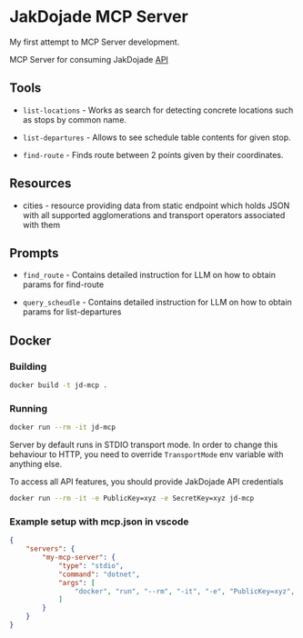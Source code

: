 # JakDojade MCP Server

My first attempt to MCP Server development.

MCP Server for consuming JakDojade [API](https://docs.jakdojade.pl/restxml/rest/)

## Tools

- `list-locations` - Works as search for detecting concrete locations such as stops by common name.

- `list-departures` - Allows to see schedule table contents for given stop.

- `find-route` - Finds route between 2 points given by their coordinates.

## Resources

- cities - resource providing data from static endpoint which holds JSON with all supported agglomerations and transport operators associated with them

## Prompts

- `find_route` - Contains detailed instruction for LLM on how to obtain params for find-route

- `query_scheudle` - Contains detailed instruction for LLM on how to obtain params for list-departures

## Docker

### Building

```bash
docker build -t jd-mcp .
```

### Running

```bash
docker run --rm -it jd-mcp
```

Server by default runs in STDIO transport mode. In order to change this behaviour to HTTP, you need to override `TransportMode` env variable with anything else.

To access all API features, you should provide JakDojade API credentials

```bash
docker run --rm -it -e PublicKey=xyz -e SecretKey=xyz jd-mcp
```

### Example setup with mcp.json in vscode

```json
{
    "servers": {
        "my-mcp-server": {
            "type": "stdio",
            "command": "dotnet",
            "args": [
                "docker", "run", "--rm", "-it", "-e", "PublicKey=xyz", "-e", "SecretKey=xyz"
            ]
        }
    }
}
```